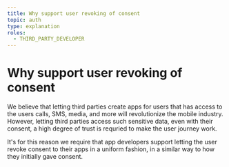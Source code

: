 ```yaml
---
title: Why support user revoking of consent
topic: auth
type: explanation
roles:
  - THIRD_PARTY_DEVELOPER
---
```


# Why support user revoking of consent

We believe that letting third parties create apps for users that has access to the users calls, SMS, media, and more will revolutionize the mobile industry. However, letting third parties access such sensitive data, even with their consent, a high degree of trust is requried to make the user journey work.

It's for this reason we require that app developers support letting the user revoke consent to their apps in a uniform fashion, in a similar way to how they initially gave consent.

<g-image src="@/assets/images/ask-for-consent.png" class="mobile-frame" alt="Giving consent" />
<g-image src="@/assets/images/revoke-consent-app.png" class="mobile-frame" alt="Revoking consent" />
